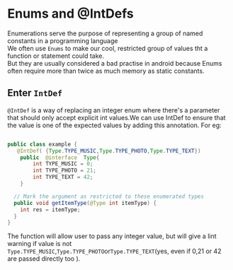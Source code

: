 # Enums and @IntDefs

Enumerations serve the purpose of representing a group of named constants in a programming language  
We often use `Enums` to make our cool, restricted group of values tht a function or statement could take.  
But they are usually considered a bad practise in android because Enums often require more than twice as much memory as static constants.

## Enter `IntDef`  
`@IntDef` is a way of replacing an integer enum where there's a parameter that should only
 accept explicit int values.We can use IntDef to ensure that the value is one of the expected values
 by adding this annotation. For eg:  
```java

public class example {
   @IntDef( {Type.TYPE_MUSIC,Type.TYPE_PHOTO,Type.TYPE_TEXT})
    public  @interface  Type{
        int TYPE_MUSIC = 0;
        int TYPE_PHOTO = 21;
        int TYPE_TEXT = 42;
    }

  // Mark the argument as restricted to these enumerated types
  public void getItemType(@Type int itemType) {
    int res = itemType;
  }
}
```  

The function will allow user to pass any integer value, but will give a lint warning if value is not
`Type.TYPE_MUSIC`,`Type.TYPE_PHOTO`or`Type.TYPE_TEXT`(yes, even if 0,21 or 42 are passed directly 
too ).